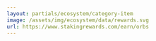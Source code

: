 ```yaml
---
layout: partials/ecosystem/category-item
image: /assets/img/ecosystem/data/rewards.svg
url: https://www.stakingrewards.com/earn/orbs
---
```

